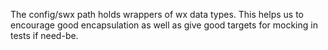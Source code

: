 The config/swx path holds wrappers of wx data types. This helps us to encourage good encapsulation
as well as give good targets for mocking in tests if need-be.
